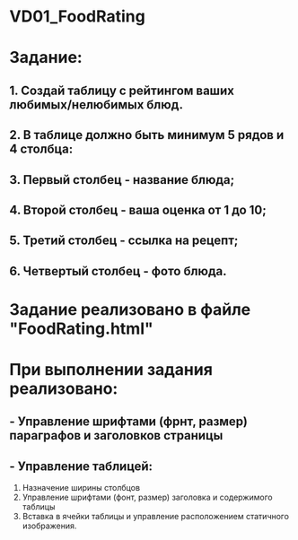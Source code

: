 # VD01_FoodRating
# Задание:
## 1. Создай таблицу с рейтингом ваших любимых/нелюбимых блюд. 
## 2. В таблице должно быть минимум 5 рядов и 4 столбца: 
## 3. Первый столбец - название блюда;
## 4. Второй столбец - ваша оценка от 1 до 10;
## 5. Третий столбец - ссылка на рецепт;
## 6. Четвертый столбец - фото блюда.

# Задание реализовано в файле "FoodRating.html"
# При выполнении задания реализовано:
## - Управление шрифтами (фрнт, размер) параграфов и заголовков страницы
## - Управление таблицей:
1. Назначение ширины столбцов
2. Управление шрифтами (фонт, размер) заголовка и содержимого таблицы
3. Вставка в ячейки таблицы и управление расположением статичного изображения.
